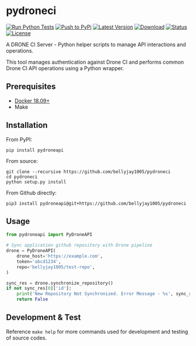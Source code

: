# pydroneci

[![Run Python Tests](https://github.com/bellyjay1005/pydroneci/actions/workflows/ci.yml/badge.svg?branch=main)](https://github.com/bellyjay1005/pydroneci/actions/workflows/ci.yml)
[![Push to PyPi](https://github.com/bellyjay1005/pydroneci/actions/workflows/pypi.yml/badge.svg)](https://github.com/bellyjay1005/pydroneci/actions/workflows/pypi.yml)
[![Latest Version](https://pypip.in/version/pydroneapi/badge.svg)](https://pypi.org/project/pydroneapi/)
[![Download](https://pypip.in/download/pydroneapi/badge.svg)](https://pypi.org/project/pydroneapi/)
[![Status](https://pypip.in/status/pydroneapi/badge.svg)](https://pypi.org/project/pydroneapi/)
[![License](https://pypip.in/license/pydroneapi/badge.svg)](https://pypi.org/project/pydroneapi/)

A DRONE CI Server - Python helper scripts to manage API interactions and operations.

This tool manages authentication against Drone CI and performs common Drone CI API operations using a Python wrapper.

## Prerequisites

 - [Docker 18.09+](https://www.docker.com/)
 - Make

## Installation

From PyPI:

```
pip install pydroneapi
```

From source:

```
git clone --recursive https://github.com/bellyjay1005/pydroneci
cd pydroneci
python setup.py install
```

From Github directly:

```
pip3 install pydroneapi@git+https://github.com/bellyjay1005/pydroneci
```
## Usage

```python
from pydroneapi import PyDroneAPI

# Sync application github repository with Drone pipeline
drone = PyDroneAPI(
    drone_host='https://example.com',
    token='abcd1234',
    repo='bellyjay1005/test-repo',
)

sync_res = drone.synchronize_repository()
if not sync_res[0]['id']:
    print('New Repository Not Synchronized. Error Message - %s', sync_res)
    return False

```

## Development & Test

Reference `make help` for more commands used for development and testing of source codes.
